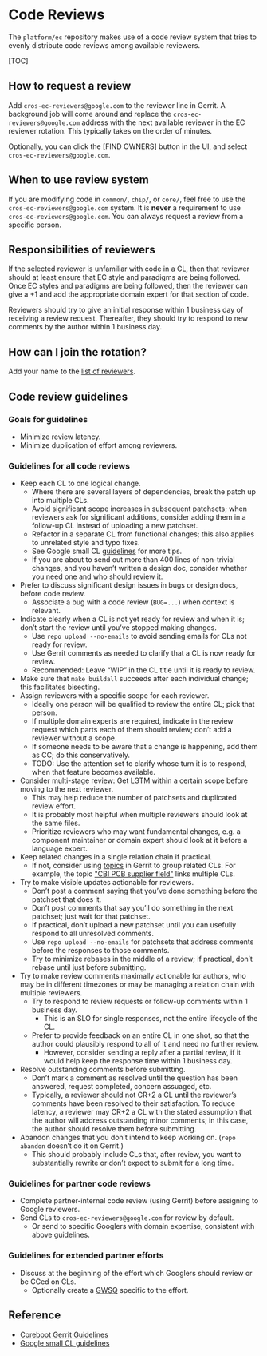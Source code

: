 # Code Reviews

The `platform/ec` repository makes use of a code review system that tries to
evenly distribute code reviews among available reviewers.

[TOC]

## How to request a review

Add `cros-ec-reviewers@google.com` to the reviewer line in Gerrit. A background
job will come around and replace the `cros-ec-reviewers@google.com` address with
the next available reviewer in the EC reviewer rotation. This typically takes on
the order of minutes.

Optionally, you can click the [FIND OWNERS] button in the UI, and select
`cros-ec-reviewers@google.com`.

## When to use review system

If you are modifying code in `common/`, `chip/`, or `core/`, feel free to use
the `cros-ec-reviewers@google.com` system. It is **never** a requirement to use
`cros-ec-reviewers@google.com`. You can always request a review from a specific
person.

## Responsibilities of reviewers

If the selected reviewer is unfamiliar with code in a CL, then that reviewer
should at least ensure that EC style and paradigms are being followed. Once EC
styles and paradigms are being followed, then the reviewer can give a +1 and add
the appropriate domain expert for that section of code.

Reviewers should try to give an initial response within 1 business day of
receiving a review request. Thereafter, they should try to respond to new
comments by the author within 1 business day.

## How can I join the rotation?

Add your name to the [list of reviewers][1].

## Code review guidelines
### Goals for guidelines

* Minimize review latency.
* Minimize duplication of effort among reviewers.

### Guidelines for all code reviews

* Keep each CL to one logical change.
  * Where there are several layers of dependencies, break the patch up into
    multiple CLs.
  * Avoid significant scope increases in subsequent patchsets; when reviewers
    ask for significant additions, consider adding them in a follow-up CL
    instead of uploading a new patchset.
  * Refactor in a separate CL from functional changes; this also applies to
    unrelated style and typo fixes.
  * See Google small CL [guidelines][5] for more tips.
  * If you are about to send out more than 400 lines of non-trivial changes, and
    you haven’t written a design doc, consider whether you need one and who
    should review it.
* Prefer to discuss significant design issues in bugs or design docs, before
  code review.
  * Associate a bug with a code review (`BUG=...`) when context is relevant.
* Indicate clearly when a CL is not yet ready for review and when it is; don’t
  start the review until you’ve stopped making changes.
  * Use `repo upload --no-emails` to avoid sending emails for CLs not ready for
    review.
  * Use Gerrit comments as needed to clarify that a CL is now ready for review.
  * Recommended: Leave “WIP” in the CL title until it is ready to review.
* Make sure that `make buildall` succeeds after each individual change; this
  facilitates bisecting.
* Assign reviewers with a specific scope for each reviewer.
  * Ideally one person will be qualified to review the entire CL; pick that
    person.
  * If multiple domain experts are required, indicate in the review request
    which parts each of them should review; don’t add a reviewer without a
    scope.
  * If someone needs to be aware that a change is happening, add them as CC; do
    this conservatively.
  * TODO: Use the attention set to clarify whose turn it is to respond, when
    that feature becomes available.
* Consider multi-stage review: Get LGTM within a certain scope before moving to
  the next reviewer.
  * This may help reduce the number of patchsets and duplicated review effort.
  * It is probably most helpful when multiple reviewers should look at the same
    files.
  * Prioritize reviewers who may want fundamental changes, e.g. a component
    maintainer or domain expert should look at it before a language expert.
* Keep related changes in a single relation chain if practical.
  * If not, consider using [topics][2] in Gerrit to group related CLs. For
    example, the topic ["CBI PCB supplier field"][6] links multiple CLs.
* Try to make visible updates actionable for reviewers.
  * Don’t post a comment saying that you’ve done something before the patchset
    that does it.
  * Don’t post comments that say you’ll do something in the next patchset; just
    wait for that patchset.
  * If practical, don’t upload a new patchset until you can usefully respond to
    all unresolved comments.
  * Use `repo upload --no-emails` for patchsets that address comments before the
    responses to those comments.
  * Try to minimize rebases in the middle of a review; if practical, don’t
    rebase until just before submitting.
* Try to make review comments maximally actionable for authors, who may be in
  different timezones or may be managing a relation chain with multiple
  reviewers.
  * Try to respond to review requests or follow-up comments within 1 business
    day.
    * This is an SLO for single responses, not the entire lifecycle of the CL.
  * Prefer to provide feedback on an entire CL in one shot, so that the author
    could plausibly respond to all of it and need no further review.
    * However, consider sending a reply after a partial review, if it would help
      keep the response time within 1 business day.
* Resolve outstanding comments before submitting.
  * Don’t mark a comment as resolved until the question has been answered,
    request completed, concern assuaged, etc.
  * Typically, a reviewer should not CR+2 a CL until the reviewer’s comments
    have been resolved to their satisfaction. To reduce latency, a reviewer may
    CR+2 a CL with the stated assumption that the author will address
    outstanding minor comments; in this case, the author should resolve them
    before submitting.
* Abandon changes that you don’t intend to keep working on. (`repo abandon`
  doesn’t do it on Gerrit.)
  * This should probably include CLs that, after review, you want to
    substantially rewrite or don’t expect to submit for a long time.

### Guidelines for partner code reviews

* Complete partner-internal code review (using Gerrit) before assigning to
  Google reviewers.
* Send CLs to `cros-ec-reviewers@google.com` for review by default.
  * Or send to specific Googlers with domain expertise, consistent with above
    guidelines.

### Guidelines for extended partner efforts

* Discuss at the beginning of the effort which Googlers should review or be CCed
  on CLs.
  * Optionally create a [GWSQ][4] specific to the effort.

## Reference

* [Coreboot Gerrit Guidelines][3]
* [Google small CL guidelines][5]

[1]: http://google3/chrome/crosinfra/gwsq/ec_reviewers
[2]: https://gerrit-review.googlesource.com/Documentation/intro-user.html#topics
[3]: https://doc.coreboot.org/getting_started/gerrit_guidelines.html
[4]: https://g3doc.corp.google.com/gws/tools/gwsq/v3/g3doc/gerrit.md
[5]: https://google.github.io/eng-practices/review/developer/small-cls.html
[6]: https://chromium-review.googlesource.com/q/topic:%2522CBI+PCB+supplier+field%2522
